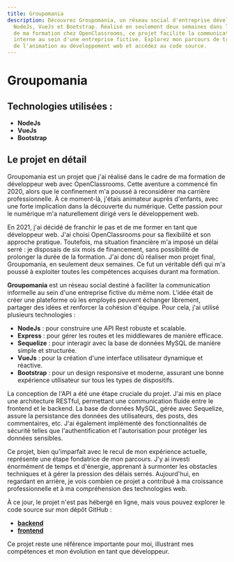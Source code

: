 ```yaml
---
title: Groupomania
description: Découvrez Groupomania, un réseau social d'entreprise développé avec
  NodeJs, VueJs et Bootstrap. Réalisé en seulement deux semaines dans le cadre
  de ma formation chez OpenClassrooms, ce projet facilite la communication
  interne au sein d'une entreprise fictive. Explorez mon parcours de transition
  de l'animation au développement web et accédez au code source.
---
```


# Groupomania

## Technologies utilisées :

- **NodeJs**
- **VueJs**
- **Bootstrap**

## Le projet en détail

Groupomania est un projet que j'ai réalisé dans le cadre de ma formation de développeur web avec OpenClassrooms. Cette aventure a commencé fin 2020, alors que le confinement m'a poussé à reconsidérer ma carrière professionnelle. À ce moment-là, j'étais animateur auprès d'enfants, avec une forte implication dans la découverte du numérique. Cette passion pour le numérique m'a naturellement dirigé vers le développement web.

En 2021, j'ai décidé de franchir le pas et de me former en tant que développeur web. J'ai choisi OpenClassrooms pour sa flexibilité et son approche pratique. Toutefois, ma situation financière m'a imposé un délai serré : je disposais de six mois de financement, sans possibilité de prolonger la durée de la formation. J'ai donc dû réaliser mon projet final, Groupomania, en seulement deux semaines. Ce fut un véritable défi qui m'a poussé à exploiter toutes les compétences acquises durant ma formation.

**Groupomania** est un réseau social destiné à faciliter la communication informelle au sein d'une entreprise fictive du même nom. L'idée était de créer une plateforme où les employés peuvent échanger librement, partager des idées et renforcer la cohésion d'équipe. Pour cela, j'ai utilisé plusieurs technologies :

- **NodeJs** : pour construire une API Rest robuste et scalable.
- **Express** : pour gérer les routes et les middlewares de manière efficace.
- **Sequelize** : pour interagir avec la base de données MySQL de manière simple et structurée.
- **VueJs** : pour la création d'une interface utilisateur dynamique et réactive.
- **Bootstrap** : pour un design responsive et moderne, assurant une bonne expérience utilisateur sur tous les types de dispositifs.

La conception de l'API a été une étape cruciale du projet. J'ai mis en place une architecture RESTful, permettant une communication fluide entre le frontend et le backend. La base de données MySQL, gérée avec Sequelize, assure la persistance des données des utilisateurs, des posts, des commentaires, etc. J'ai également implémenté des fonctionnalités de sécurité telles que l'authentification et l'autorisation pour protéger les données sensibles.

Ce projet, bien qu'imparfait avec le recul de mon expérience actuelle, représente une étape fondatrice de mon parcours. J'y ai investi énormément de temps et d'énergie, apprenant à surmonter les obstacles techniques et à gérer la pression des délais serrés. Aujourd'hui, en regardant en arrière, je vois combien ce projet a contribué à ma croissance professionnelle et à ma compréhension des technologies web.

À ce jour, le projet n'est pas hébergé en ligne, mais vous pouvez explorer le code source sur mon dépôt GitHub :

- [**backend**](https://github.com/GuillaumePons63/Pons_P7_Backend)
- [**frontend**](https://github.com/GuillaumePons63/Pons_P7_Frontend)

Ce projet reste une référence importante pour moi, illustrant mes compétences et mon évolution en tant que développeur.
